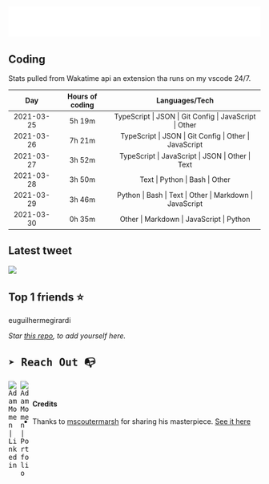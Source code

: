
![test image size](/assets/welcome_message.gif)

## Coding
Stats pulled from Wakatime api an extension tha runs on my vscode 24/7.

|Day|Hours of coding|Languages/Tech|
|:-:|:-:|:-:|
|2021-03-25|5h 19m|TypeScript &#124; JSON &#124; Git Config &#124; JavaScript &#124; Other|
|2021-03-26|7h 21m|TypeScript &#124; JSON &#124; Git Config &#124; Other &#124; JavaScript|
|2021-03-27|3h 52m|TypeScript &#124; JavaScript &#124; JSON &#124; Other &#124; Text|
|2021-03-28|3h 50m|Text &#124; Python &#124; Bash &#124; Other|
|2021-03-29|3h 46m|Python &#124; Bash &#124; Text &#124; Other &#124; Markdown &#124; JavaScript|
|2021-03-30|0h 35m|Other &#124; Markdown &#124; JavaScript &#124; Python|

## Latest tweet
[<img src="<tweet-image-url>" width="400">](<tweet-url>)

## Top 1 friends ⭐️
euguilhermegirardi

*Star [this repo](https://github.com/AdamMomen/AdamMomen), to add yourself here.*


<samp>

## ➤ Reach Out :mailbox_with_no_mail:

>
  <a href="https://www.linkedin.com/in/adam-momen-99596275/">
     <img align="left" alt="Adam Momen | Linkedin" width="24px" src="./assets/Linkedin.svg" />
   </a>

   <a href="https://adammomen.com/">
     <img align="left" alt="Adam Momen | Portfolio" width="24px" src="./assets/web.svg" />
   </a>

</samp>

<br>

#### Credits
* Thanks to [mscoutermarsh](https://github.com/mscoutermarsh) for sharing his masterpiece. [See it here](https://github.com/mscoutermarsh/mscoutermarsh)